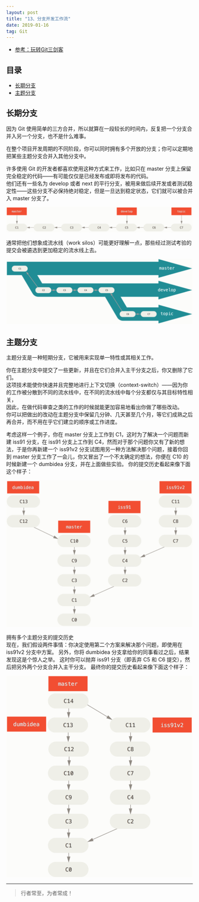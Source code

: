 ```yaml
---
layout: post
title: "13、分支开发工作流"
date: 2019-01-16
tag: Git
---   
```


- [参考：玩转Git三剑客](https://time.geekbang.org/course/intro/100021601)



## 目录
* [长期分支](#content1)
* [主题分支](#content2)


<!-- ************************************************ -->
## <a id="content1"></a>长期分支

因为 Git 使用简单的三方合并，所以就算在一段较长的时间内，反复把一个分支合并入另一个分支，也不是什么难事。

在整个项目开发周期的不同阶段，你可以同时拥有多个开放的分支；你可以定期地把某些主题分支合并入其他分支中。

许多使用 Git 的开发者都喜欢使用这种方式来工作，比如只在 master 分支上保留完全稳定的代码——有可能仅仅是已经发布或即将发布的代码。      
他们还有一些名为 develop 或者 next 的平行分支，被用来做后续开发或者测试稳定性——这些分支不必保持绝对稳定，但是一旦达到稳定状态，它们就可以被合并入 master 分支了。

<img src="/images/Git/git13_0.png" alt="img">

通常把他们想象成流水线（work silos）可能更好理解一点，那些经过测试考验的提交会被遴选到更加稳定的流水线上去。

<img src="/images/Git/git13_1.png" alt="img">



<!-- ************************************************ -->
## <a id="content2"></a>主题分支

主题分支是一种短期分支，它被用来实现单一特性或其相关工作。

你在主题分支中提交了一些更新，并且在它们合并入主干分支之后，你又删除了它们。    
这项技术能使你快速并且完整地进行上下文切换（context-switch）——因为你的工作被分散到不同的流水线中，在不同的流水线中每个分支都仅与其目标特性相关，   
因此，在做代码审查之类的工作的时候就能更加容易地看出你做了哪些改动。     
你可以把做出的改动在主题分支中保留几分钟、几天甚至几个月，等它们成熟之后再合并，而不用在乎它们建立的顺序或工作进度。    

考虑这样一个例子，你在 master 分支上工作到 C1，这时为了解决一个问题而新建 iss91 分支，在 iss91 分支上工作到 C4，然而对于那个问题你又有了新的想法，于是你再新建一个 iss91v2 分支试图用另一种方法解决那个问题，接着你回到 master 分支工作了一会儿，你又冒出了一个不太确定的想法，你便在 C10 的时候新建一个 dumbidea 分支，并在上面做些实验。 你的提交历史看起来像下面这个样子：

<img src="/images/Git/git13_2.png" alt="img">

拥有多个主题分支的提交历史       
现在，我们假设两件事情：你决定使用第二个方案来解决那个问题，即使用在 iss91v2 分支中方案。 另外，你将 dumbidea 分支拿给你的同事看过之后，结果发现这是个惊人之举。 这时你可以抛弃 iss91 分支（即丢弃 C5 和 C6 提交），然后把另外两个分支合并入主干分支。 最终你的提交历史看起来像下面这个样子：      

<img src="/images/Git/git13_3.png" alt="img">





----------
>  行者常至，为者常成！



